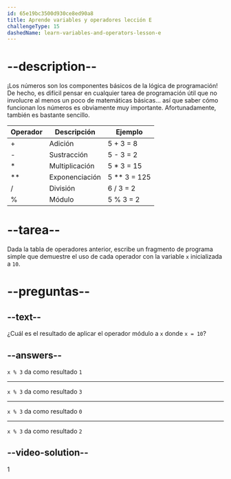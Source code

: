 ```yaml
---
id: 65e19bc3500d930ce8ed90a8
title: Aprende variables y operadores lección E
challengeType: 15
dashedName: learn-variables-and-operators-lesson-e
---
```


# --description--

¡Los números son los componentes básicos de la lógica de programación! De hecho, es difícil pensar en cualquier tarea de programación útil que no involucre al menos un poco de matemáticas básicas… así que saber cómo funcionan los números es obviamente muy importante. Afortunadamente, también es bastante sencillo.

| Operador | Descripción    | Ejemplo      |
| -------- | -------------- | ------------ |
| +        | Adición        | 5 + 3 = 8    |
| -        | Sustracción    | 5 - 3 = 2    |
| *        | Multiplicación | 5 * 3 = 15   |
| **       | Exponenciación | 5 ** 3 = 125 |
| /        | División       | 6 / 3 = 2    |
| %        | Módulo         | 5 % 3 = 2    |


# --tarea--

Dada la tabla de operadores anterior, escribe un fragmento de programa simple que demuestre el uso de cada operador con la variable `x` inicializada a `10`.

# --preguntas--

## --text--

¿Cuál es el resultado de aplicar el operador módulo a `x` donde `x = 10`?

## --answers--

`x % 3` da como resultado `1`

---

`x % 3` da como resultado `3`

---

`x % 3` da como resultado `0`

---

`x % 3` da como resultado `2`


## --video-solution--

1
